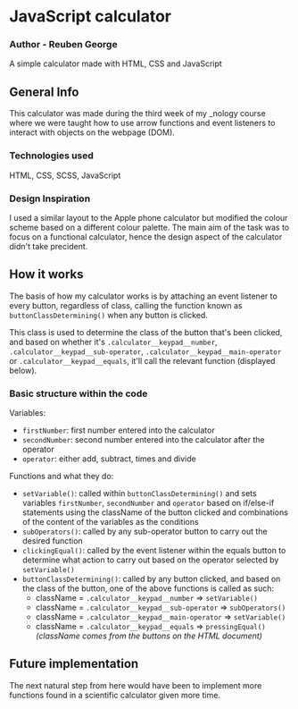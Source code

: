 # JavaScript calculator
### Author - Reuben George
A simple calculator made with HTML, CSS and JavaScript

## General Info
This calculator was made during the third week of my _nology course where we were taught how to use arrow functions and event listeners to interact with objects on the webpage (DOM).

### Technologies used
HTML, CSS, SCSS, JavaScript

### Design Inspiration
I used a similar layout to the Apple phone calculator but modified the colour scheme based on a different colour palette. The main aim of the task was to focus on a functional calculator, hence the design aspect of the calculator didn't take precident.


## How it works

The basis of how my calculator works is by attaching an event listener to every button, regardless of class, calling the function known as `buttonClassDetermining()` when any button is clicked.

This class is used to determine the class of the button that's been clicked, and based on whether it's `.calculator__keypad__number`, `.calculator__keypad__sub-operator`, `.calculator__keypad__main-operator` or `.calculator__keypad__equals`, it'll call the relevant function (displayed below).

### Basic structure within the code

Variables:
- `firstNumber`: first number entered into the calculator
- `secondNumber`: second number entered into the calculator after the operator
- `operator`: either add, subtract, times and divide


Functions and what they do:
- `setVariable()`: called within `buttonClassDetermining()` and sets variables `firstNumber`, `secondNumber` and `operator` based on if/else-if statements using the className of the button clicked and combinations of the content of the variables as the conditions
- `subOperators()`: called by any sub-operator button to carry out the desired function
- `clickingEqual()`: called by the event listener within the equals button to determine what action to carry out based on the operator selected by `setVariable()`
- `buttonClassDetermining()`: called by any button clicked, and based on the class of the button, one of the above functions is called as such:
  - className = `.calculator__keypad__number` => `setVariable()`
  - className = `.calculator__keypad__sub-operator` => `subOperators()`
  - className = `.calculator__keypad__main-operator` => `setVariable()`
  - className = `.calculator__keypad__equals` => `pressingEqual()`
    *(className comes from the buttons on the HTML document)*


## Future implementation
The next natural step from here would have been to implement more functions found in a scientific calculator given more time.


<!-- ## Here are some bugs I found & fixed
- Numbers stretched the screen: used CCS property `"overflow:hidden"` & setting a width
- Clicking two operators after a number caused them both to show up in the display: used an else if loop within `.setVariable` to reset the operator on the screen -->
